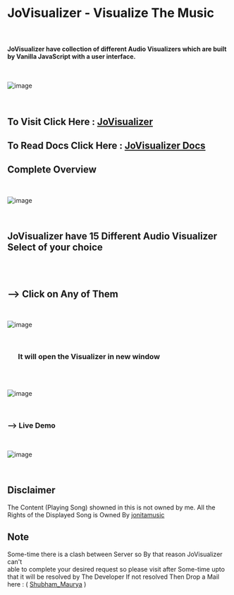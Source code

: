 # JoVisualizer - Visualize The Music
<br>

#### JoVisualizer have collection of different Audio Visualizers which are built by Vanilla JavaScript with a user interface.
<br>

![image](https://user-images.githubusercontent.com/65014926/192153226-b8757f28-6f24-4fbd-a856-03defb0556f1.png)

<br>

## To Visit Click Here : <a href = "https://bit.ly/JoVisualizerSound">JoVisualizer</a>


## To Read Docs Click Here : <a href = "https://github.com/Shubham996633/Jo__Sound__Visualizer/blob/main/assets/Docs/Docs.md">JoVisualizer Docs</a>

## Complete Overview

<br>

![image](https://user-images.githubusercontent.com/65014926/192153265-a2c8aa63-6a97-49fc-8f47-4efdf05d2470.png)


<br>

 ##  JoVisualizer have 15 Different Audio Visualizer Select of your choice

<br>

<br>

 ## --> Click on Any of Them

<br>

![image](https://user-images.githubusercontent.com/65014926/192153376-064d2715-702d-48f3-94a3-c3cd37dd8f1a.png)


<br>

### &ensp; &ensp;   It will open the Visualizer in new window

<br><br> 

![image](https://user-images.githubusercontent.com/65014926/192153433-e9f4277a-063c-43c0-94da-ff10a1d47ee4.png)


<br>
 

### --> Live Demo
<br>

![image](https://user-images.githubusercontent.com/65014926/192154828-73e521e5-7d13-4ce6-a4ab-2c43a5656d57.png)

<br>


## Disclaimer   
   
The Content (Playing Song) showned in this is not owned by me. All the Rights of the Displayed Song is Owned By <a href = "https://www.youtube.com/user/jonitamusic">jonitamusic</a>
   


      
   

## Note
 
Some-time there is a clash between Server so By that reason JoVisualizer can't  
able to complete your desired request so please visit after Some-time upto that it will be resolved by The Developer
If not resolved Then Drop a Mail here : ( <a href = "mailto:shubhammaurya996633+work@gmail.com"> Shubham_Maurya</a> )
